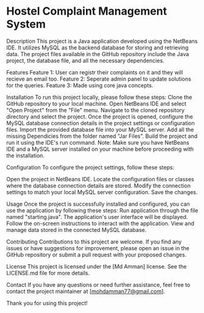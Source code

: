 # Hostel Complaint Management System

Description
This project is a Java application developed using the NetBeans IDE. It utilizes MySQL as the backend database for storing and retrieving data. The project files available in the GitHub repository include the Java project, the database file, and all the necessary dependencies.

Features
Feature 1: User can registr their complaints on it and they will recieve an email too.
Feature 2: Seperate admin panel to update solutions for the queries.
Feature 3: Made using core java concepts.

Installation
To run this project locally, please follow these steps:
Clone the GitHub repository to your local machine.
Open NetBeans IDE and select "Open Project" from the "File" menu.
Navigate to the cloned repository directory and select the project.
Once the project is opened, configure the MySQL database connection details in the project settings or configuration files.
Import the provided database file into your MySQL server.
Add all the missing Dependicies from the folder named "Jar Files".
Build the project and run it using the IDE's run command.
Note: Make sure you have NetBeans IDE and a MySQL server installed on your machine before proceeding with the installation.

Configuration
To configure the project settings, follow these steps:

Open the project in NetBeans IDE.
Locate the configuration files or classes where the database connection details are stored.
Modify the connection settings to match your local MySQL server configuration.
Save the changes.

Usage
Once the project is successfully installed and configured, you can use the application by following these steps:
Run application through the file named "starting.java".
The application's user interface will be displayed.
Follow the on-screen instructions to interact with the application.
View and manage data stored in the connected MySQL database.

Contributing
Contributions to this project are welcome. If you find any issues or have suggestions for improvement, please open an issue in the GitHub repository or submit a pull request with your proposed changes.

License
This project is licensed under the [Md Amman] license. See the LICENSE.md file for more details.

Contact
If you have any questions or need further assistance, feel free to contact the project maintainer at [mohdamman77@gmail.com].

Thank you for using this project!




